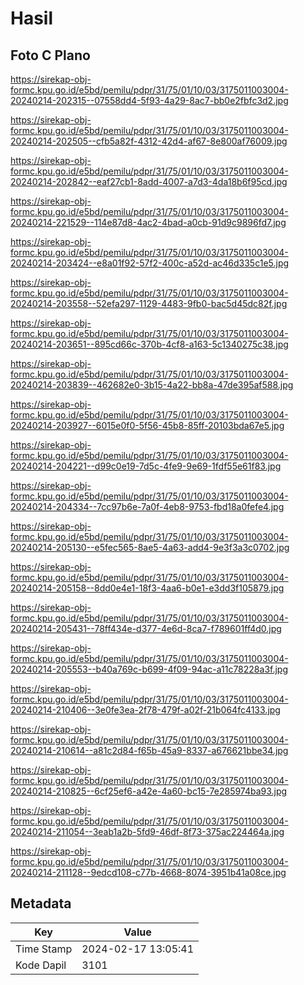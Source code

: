 # Hasil

## Foto C Plano

https://sirekap-obj-formc.kpu.go.id/e5bd/pemilu/pdpr/31/75/01/10/03/3175011003004-20240214-202315--07558dd4-5f93-4a29-8ac7-bb0e2fbfc3d2.jpg

https://sirekap-obj-formc.kpu.go.id/e5bd/pemilu/pdpr/31/75/01/10/03/3175011003004-20240214-202505--cfb5a82f-4312-42d4-af67-8e800af76009.jpg

https://sirekap-obj-formc.kpu.go.id/e5bd/pemilu/pdpr/31/75/01/10/03/3175011003004-20240214-202842--eaf27cb1-8add-4007-a7d3-4da18b6f95cd.jpg

https://sirekap-obj-formc.kpu.go.id/e5bd/pemilu/pdpr/31/75/01/10/03/3175011003004-20240214-221529--114e87d8-4ac2-4bad-a0cb-91d9c9896fd7.jpg

https://sirekap-obj-formc.kpu.go.id/e5bd/pemilu/pdpr/31/75/01/10/03/3175011003004-20240214-203424--e8a01f92-57f2-400c-a52d-ac46d335c1e5.jpg

https://sirekap-obj-formc.kpu.go.id/e5bd/pemilu/pdpr/31/75/01/10/03/3175011003004-20240214-203558--52efa297-1129-4483-9fb0-bac5d45dc82f.jpg

https://sirekap-obj-formc.kpu.go.id/e5bd/pemilu/pdpr/31/75/01/10/03/3175011003004-20240214-203651--895cd66c-370b-4cf8-a163-5c1340275c38.jpg

https://sirekap-obj-formc.kpu.go.id/e5bd/pemilu/pdpr/31/75/01/10/03/3175011003004-20240214-203839--462682e0-3b15-4a22-bb8a-47de395af588.jpg

https://sirekap-obj-formc.kpu.go.id/e5bd/pemilu/pdpr/31/75/01/10/03/3175011003004-20240214-203927--6015e0f0-5f56-45b8-85ff-20103bda67e5.jpg

https://sirekap-obj-formc.kpu.go.id/e5bd/pemilu/pdpr/31/75/01/10/03/3175011003004-20240214-204221--d99c0e19-7d5c-4fe9-9e69-1fdf55e61f83.jpg

https://sirekap-obj-formc.kpu.go.id/e5bd/pemilu/pdpr/31/75/01/10/03/3175011003004-20240214-204334--7cc97b6e-7a0f-4eb8-9753-fbd18a0fefe4.jpg

https://sirekap-obj-formc.kpu.go.id/e5bd/pemilu/pdpr/31/75/01/10/03/3175011003004-20240214-205130--e5fec565-8ae5-4a63-add4-9e3f3a3c0702.jpg

https://sirekap-obj-formc.kpu.go.id/e5bd/pemilu/pdpr/31/75/01/10/03/3175011003004-20240214-205158--8dd0e4e1-18f3-4aa6-b0e1-e3dd3f105879.jpg

https://sirekap-obj-formc.kpu.go.id/e5bd/pemilu/pdpr/31/75/01/10/03/3175011003004-20240214-205431--78ff434e-d377-4e6d-8ca7-f789601ff4d0.jpg

https://sirekap-obj-formc.kpu.go.id/e5bd/pemilu/pdpr/31/75/01/10/03/3175011003004-20240214-205553--b40a769c-b699-4f09-94ac-a11c78228a3f.jpg

https://sirekap-obj-formc.kpu.go.id/e5bd/pemilu/pdpr/31/75/01/10/03/3175011003004-20240214-210406--3e0fe3ea-2f78-479f-a02f-21b064fc4133.jpg

https://sirekap-obj-formc.kpu.go.id/e5bd/pemilu/pdpr/31/75/01/10/03/3175011003004-20240214-210614--a81c2d84-f65b-45a9-8337-a676621bbe34.jpg

https://sirekap-obj-formc.kpu.go.id/e5bd/pemilu/pdpr/31/75/01/10/03/3175011003004-20240214-210825--6cf25ef6-a42e-4a60-bc15-7e285974ba93.jpg

https://sirekap-obj-formc.kpu.go.id/e5bd/pemilu/pdpr/31/75/01/10/03/3175011003004-20240214-211054--3eab1a2b-5fd9-46df-8f73-375ac224464a.jpg

https://sirekap-obj-formc.kpu.go.id/e5bd/pemilu/pdpr/31/75/01/10/03/3175011003004-20240214-211128--9edcd108-c77b-4668-8074-3951b41a08ce.jpg


## Metadata

| Key        | Value               |
| ---------- | ------------------- |
| Time Stamp | 2024-02-17 13:05:41 |
| Kode Dapil | 3101                |



